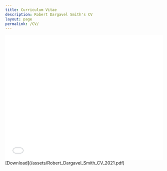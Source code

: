 ```yaml
---
title: Curriculum Vitae
description: Robert Dargavel Smith's CV
layout: page
permalink: /CV/
---
```

<embed src="/assets/Robert_Dargavel_Smith_CV_2021.pdf" type="application/pdf" width="100%" height="400px" />
[Download](/assets/Robert_Dargavel_Smith_CV_2021.pdf)
